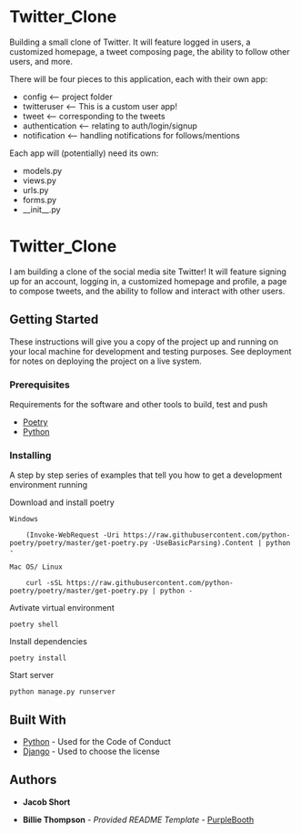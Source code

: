 # Twitter_Clone

Building a small clone of Twitter. It will feature logged in users, a customized homepage, a tweet composing page, the ability to follow other users, and more.


There will be four pieces to this application, each with their own app:

*   config <--  project folder
*   twitteruser <-- This is a custom user app!
*   tweet <-- corresponding to the tweets
*   authentication <-- relating to auth/login/signup
*   notification <-- handling notifications for follows/mentions


Each app will (potentially) need its own:

*   models.py
*   views.py
*   urls.py
*   forms.py
*   \_\_init\_\_.py

# Twitter_Clone

I am building a clone of the social media site Twitter! It will feature signing up for an account, logging in, a customized homepage and profile, a page to compose tweets, and the ability to follow and interact with other users.


## Getting Started

These instructions will give you a copy of the project up and running on
your local machine for development and testing purposes. See deployment
for notes on deploying the project on a live system.

### Prerequisites

Requirements for the software and other tools to build, test and push 
- [Poetry](https://python-poetry.org/)
- [Python](https://www.python.org/)

### Installing

A step by step series of examples that tell you how to get a development
environment running

Download and install poetry 

    Windows

        (Invoke-WebRequest -Uri https://raw.githubusercontent.com/python-poetry/poetry/master/get-poetry.py -UseBasicParsing).Content | python -

    Mac OS/ Linux

        curl -sSL https://raw.githubusercontent.com/python-poetry/poetry/master/get-poetry.py | python -

Avtivate virtual environment

    poetry shell

Install dependencies

    poetry install

Start server

    python manage.py runserver


## Built With

  - [Python](https://www.python.org/) - Used
    for the Code of Conduct
  - [Django](https://www.djangoproject.com/) - Used to choose
    the license


## Authors

  - **Jacob Short** 


  - **Billie Thompson** - *Provided README Template* -
    [PurpleBooth](https://github.com/PurpleBooth)





